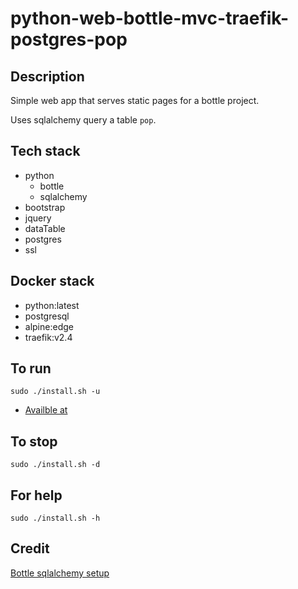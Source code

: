 # python-web-bottle-mvc-traefik-postgres-pop

## Description
Simple web app that serves static pages
for a bottle project.

Uses sqlalchemy query a table `pop`.

## Tech stack
- python
  - bottle
  - sqlalchemy
- bootstrap
- jquery
- dataTable
- postgres
- ssl

## Docker stack
- python:latest
- postgresql
- alpine:edge
- traefik:v2.4

## To run
`sudo ./install.sh -u`
- [Availble at](https://myapi.docker.localhost)

## To stop
`sudo ./install.sh -d`

## For help
`sudo ./install.sh -h`

## Credit
[Bottle sqlalchemy setup](https://github.com/iurisilvio/bottle-sqlalchemy/blob/master/examples/basic.py)
